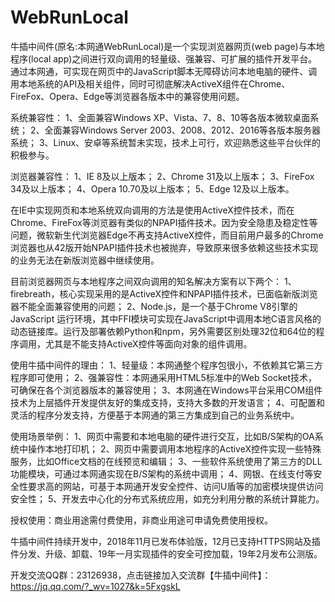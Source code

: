 # WebRunLocal
   牛插中间件(原名:本网通WebRunLocal)是一个实现浏览器网页(web page)与本地程序(local app)之间进行双向调用的轻量级、强兼容、可扩展的插件开发平台。
通过本网通，可实现在网页中的JavaScript脚本无障碍访问本地电脑的硬件、调用本地系统的API及相关组件，同时可彻底解决ActiveX组件在Chrome、FireFox、Opera、Edge等浏览器各版本中的兼容使用问题。

系统兼容性：
1、全面兼容Windows XP、Vista、7、8、10等各版本微软桌面系统；
2、全面兼容Windows Server 2003、2008、2012、2016等各版本服务器系统；
3、Linux、安卓等系统暂未实现，技术上可行，欢迎熟悉这些平台伙伴的积极参与。

浏览器兼容性：
1、IE 8及以上版本；
2、Chrome 31及以上版本；
3、FireFox 34及以上版本；
4、Opera 10.70及以上版本；
5、Edge 12及以上版本。

   在IE中实现网页和本地系统双向调用的方法是使用ActiveX控件技术，而在Chrome、FireFox等浏览器有类似的NPAPI插件技术。因为安全隐患及稳定性等问题，微软新生代浏览器Edge不再支持ActiveX控件，而目前用户最多的Chrome浏览器也从42版开始NPAPI插件技术也被抛弃，导致原来很多依赖这些技术实现的业务无法在新版浏览器中继续使用。

目前浏览器网页与本地程序之间双向调用的知名解决方案有以下两个：
1、firebreath，核心实现采用的是ActiveX控件和NPAPI插件技术，已面临新版浏览器不能全面兼容使用的问题；
2、Node.js，是一个基于Chrome V8引擎的 JavaScript 运行环境，其中FFI模块可实现在JavaScript中调用本地C语言风格的动态链接库。运行及部署依赖Python和npm，另外需要区别处理32位和64位的程序调用，尤其是不能支持ActiveX控件等面向对象的组件调用。

使用牛插中间件的理由：
1、轻量级：本网通整个程序包很小，不依赖其它第三方程序即可使用；
2、强兼容性：本网通采用HTML5标准中的Web Socket技术，可确保在各个浏览器版本的兼容使用；
3、本网通在Windows平台采用COM组件技术为上层插件开发提供友好的集成支持，支持大多数的开发语言；
4、可配置和灵活的程序分发支持，方便基于本网通的第三方集成到自己的业务系统中。

使用场景举例：
1、网页中需要和本地电脑的硬件进行交互，比如B/S架构的OA系统中操作本地打印机；
2、网页中需要调用本地程序的ActiveX控件实现一些特殊服务，比如Office文档的在线预览和编辑；
3、一些软件系统使用了第三方的DLL功能模块，可通过本网通实现在B/S架构的系统中调用；
4、网银、在线支付等安全性要求高的网站，可基于本网通开发安全控件、访问U盾等的加密模块提供访问安全性；
5、开发去中心化的分布式系统应用，如充分利用分散的系统计算能力。

授权使用：商业用途需付费使用，非商业用途可申请免费使用授权。

牛插中间件持续开发中，2018年11月已发布体验版，12月已支持HTTPS网站及插件分发、升级、卸载、19年一月实现插件的安全可控加载，19年2月发布公测版。

开发交流QQ群：23126938，点击链接加入交流群【牛插中间件】：https://jq.qq.com/?_wv=1027&k=5FxgskL
